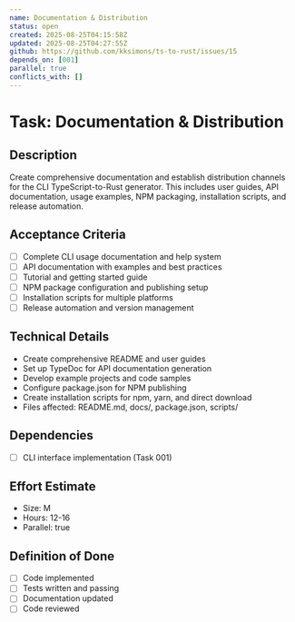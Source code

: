 ```yaml
---
name: Documentation & Distribution
status: open
created: 2025-08-25T04:15:58Z
updated: 2025-08-25T04:27:55Z
github: https://github.com/kksimons/ts-to-rust/issues/15
depends_on: [001]
parallel: true
conflicts_with: []
---
```


# Task: Documentation & Distribution

## Description
Create comprehensive documentation and establish distribution channels for the CLI TypeScript-to-Rust generator. This includes user guides, API documentation, usage examples, NPM packaging, installation scripts, and release automation.

## Acceptance Criteria
- [ ] Complete CLI usage documentation and help system
- [ ] API documentation with examples and best practices
- [ ] Tutorial and getting started guide
- [ ] NPM package configuration and publishing setup
- [ ] Installation scripts for multiple platforms
- [ ] Release automation and version management

## Technical Details
- Create comprehensive README and user guides
- Set up TypeDoc for API documentation generation
- Develop example projects and code samples
- Configure package.json for NPM publishing
- Create installation scripts for npm, yarn, and direct download
- Files affected: README.md, docs/, package.json, scripts/

## Dependencies
- [ ] CLI interface implementation (Task 001)

## Effort Estimate
- Size: M
- Hours: 12-16
- Parallel: true

## Definition of Done
- [ ] Code implemented
- [ ] Tests written and passing
- [ ] Documentation updated
- [ ] Code reviewed
